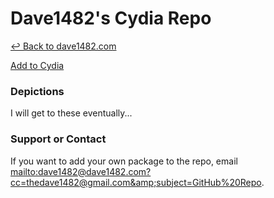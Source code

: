 # Dave1482's Cydia Repo

[&#8617; Back to dave1482.com](http://dave1482.com/)

<a href="cydia://url/https://cydia.saurik.com/api/share#?source=https://beta.dave1482.com/" class="btn btn-github">Add to Cydia</a>
### Depictions

I will get to these eventually...

### Support or Contact

If you want to add your own package to the repo, email <mailto:dave1482@dave1482.com?cc=thedave1482@gmail.com&amp;subject=GitHub%20Repo>.
